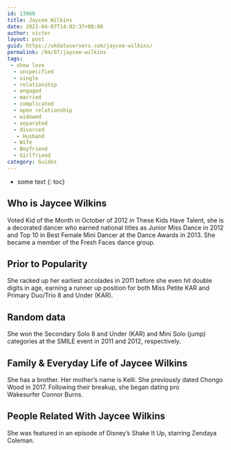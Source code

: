 ```yaml
---
id: 13968
title: Jaycee Wilkins
date: 2021-04-07T14:02:37+00:00
author: victor
layout: post
guid: https://ukdataservers.com/jaycee-wilkins/
permalink: /04/07/jaycee-wilkins
tags:
 - show love
  - unspecified
  - single
  - relationship
  - engaged
  - married
  - complicated
  - open relationship
  - widowed
  - separated
  - divorced
   - Husband
  - Wife
  - Boyfriend
  - Girlfriend
category: Guides
---
```


* some text
{: toc}


## Who is Jaycee Wilkins



Voted Kid of the Month in October of 2012 in These Kids Have Talent, she is a decorated dancer who earned national titles as Junior Miss Dance in 2012 and Top 10 in Best Female Mini Dancer at the Dance Awards in 2013. She became a member of the Fresh Faces dance group. 

                
                
                
## Prior to Popularity



She racked up her earliest accolades in 2011 before she even hit double digits in age, earning a runner up position for both Miss Petite KAR and Primary Duo/Trio 8 and Under (KAR). 

                
                
                
## Random data



She won the Secondary Solo 8 and Under (KAR) and Mini Solo (jump) categories at the SMILE event in 2011 and 2012, respectively. 

                
                
                
## Family & Everyday Life of Jaycee Wilkins



She has a brother. Her mother&#8217;s name is Kelli. She previously dated Chongo Wood in 2017. Following their breakup, she began dating pro Wakesurfer Connor Burns.

                
                
                
## People Related With Jaycee Wilkins



She was featured in an episode of Disney&#8217;s Shake It Up, starring Zendaya Coleman. 

                
              
            
          
          
          